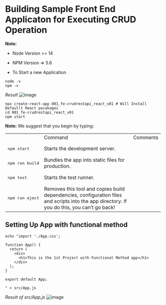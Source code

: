 # Building Sample Front End Applicaton for Executing CRUD Operation 

**Note:** 
- Node Version >= 14 
- NPM Version => 5.6

- To Start a new Application

```
node -v
npm -v
```
_Result_
![image](https://user-images.githubusercontent.com/111234771/213954966-37a38b1e-5b67-4c8a-aca9-b0d4f8ebd17c.png)


```
npx create-react-app 001_fe-crudrestapi_react_v01 # Will Install Defaullt React pacakages
cd 001_fe-crudrestapi_react_v01
npm start
```

<table>
  <th>
  <td>Command</td> <td>Comments</td>
  </th>
  <tr>
    <td><pre>npm start</pre></td> <td>Starts the development server.</td>
  </tr>
  <tr>
    <td><pre>npm run build</pre></td> <td>Bundles the app into static files for production.</td>
  </tr>
  <tr>
    <td><pre>npm test</pre></td> <td>Starts the test runner.</td>
  </tr>
  <tr>
    <td><pre>npm run eject</pre></td> <td>Removes this tool and copies build dependencies, configuration files and scripts into the app directory. If you do this, you can’t go back!</td>
  </tr>

**Note:** We suggest that you begin by typing:
</table>


## Setting Up App with functional method
```
echo "import './App.css';

function App() {
  return (
    <div>
      <h1>This is the 1st Project with Functional Method app</h1>
    </div>
  );
}

export default App;

" > src/App.js
```

_Result of src/App,js_
![image](https://user-images.githubusercontent.com/111234771/213956742-dc1a1031-86d2-484a-af7f-6274d0f8342b.png)
